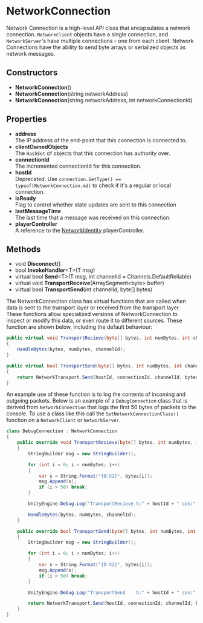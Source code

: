 # NetworkConnection

Network Connection is a high-level API class that encapsulates a network connection. `NetworkClient` objects have a single connection, and `NetworkServer`'s have multiple connections - one from each client. Network Connections have the ability to send byte arrays or serialized objects as network messages.

## Constructors
-   **NetworkConnection**()
-   **NetworkConnection**(string networkAddress)
-   **NetworkConnection**(string networkAddress, int networkConnectionId)

## Properties
-   **address**  
    The IP address of the end-point that this connection is connected to.
-   **clientOwnedObjects**  
    The `HashSet` of objects that this connection has authority over.
-   **connectionId**  
    The incremented connectionId for this connection.
-   **hostId**  
    Deprecated.  Use `connection.GetType() == typeof(NetworkConnection.md)` to check if it's a regular or local connection.
-   **isReady**  
    Flag to control whether state updates are sent to this connection
-   **lastMessageTime**  
    The last time that a message was received on this connection.
-   **playerController**  
    A reference to the [NetworkIdentity](../Components/NetworkIdentity.md) playerController.

## Methods
-   void **Disconnect**()
-   bool **InvokeHandler**\<T\>(T msg)
-   virtual bool **Send**\<T\>(T msg, int channelId = Channels.DefaultReliable)
-   virtual void **TransportReceive**(ArraySegment\<byte\> buffer)
-   virtual bool **TransportSend**(int channelId, byte[] bytes)

The NetworkConnection class has virtual functions that are called when data is sent to the transport layer or received from the transport layer. These functions allow specialized versions of NetworkConnection to inspect or modify this data, or even route it to different sources. These function are shown below, including the default behaviour:

```cs
public virtual void TransportRecieve(byte[] bytes, int numBytes, int channelId)
{
    HandleBytes(bytes, numBytes, channelId);
}

public virtual bool TransportSend(byte[] bytes, int numBytes, int channelId, out byte error)
{
    return NetworkTransport.Send(hostId, connectionId, channelId, bytes, numBytes, out error);
}
```

An example use of these function is to log the contents of incoming and outgoing packets. Below is an example of a `DebugConnection` class that is derived from `NetworkConnection` that logs the first 50 bytes of packets to the console. To use a class like this call the `SetNetworkConnectionClass()` function on a `NetworkClient` or `NetworkServer`.

```cs
class DebugConnection : NetworkConnection
{
    public override void TransportRecieve(byte[] bytes, int numBytes, int channelId)
    {
        StringBuilder msg = new StringBuilder();

        for (int i = 0; i < numBytes; i++)
        {
            var s = String.Format("{0:X2}", bytes[i]);
            msg.Append(s);
            if (i > 50) break;
        }

        UnityEngine.Debug.Log("TransportRecieve h:" + hostId + " con:" + connectionId + " bytes:" + numBytes + " " + msg);

        HandleBytes(bytes, numBytes, channelId);
    }

    public override bool TransportSend(byte[] bytes, int numBytes, int channelId, out byte error)
    {
        StringBuilder msg = new StringBuilder();

        for (int i = 0; i < numBytes; i++)
        {
            var s = String.Format("{0:X2}", bytes[i]);
            msg.Append(s);
            if (i > 50) break;
        }

        UnityEngine.Debug.Log("TransportSend    h:" + hostId + " con:" + connectionId + " bytes:" + numBytes + " " + msg);

        return NetworkTransport.Send(hostId, connectionId, channelId, bytes, numBytes, out error);
    }
}
```
